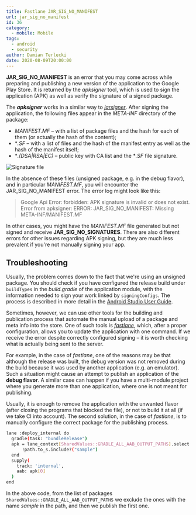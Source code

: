 ```yaml
---
title: Fastlane JAR_SIG_NO_MANIFEST
url: jar_sig_no_manifest
id: 36
category:
  - mobile: Mobile
tags:
  - android
  - security
author: Damian Terlecki
date: 2020-08-09T20:00:00
---
```


**JAR_SIG_NO_MANIFEST** is an error that you may come across while preparing and publishing a new version of the application to the Google Play Store.
It is returned by the *apksigner* tool, which is used to sign the application (APK) as well as verify the signature of a signed package.

The <i>**apksigner**</i> works in a similar way to [*jarsigner*](https://docs.oracle.com/javase/8/docs/technotes/tools/windows/jarsigner.html). After signing the application, the following files appear in the *META-INF* directory of the package:
- *MANIFEST.MF* – with a list of package files and the hash for each of them (or actually the hash of the content);
- **.SF* – with a list of files and the hash of the manifest entry as well as the hash of the manifest itself;
- **.(DSA|RSA|EC)* – public key with CA list and the **.SF* file signature.

<img src="/img/hq/manifest-signature.png" alt="Signature file" title="Signature file">

In the absence of these files (unsigned package, e.g. in the debug flavor), and in particular *MANIFEST.MF*, you will encounter the JAR_SIG_NO_MANIFEST error. The error log might look like this:
> Google Api Error: forbidden: APK signature is invalid or does not exist.<br/>
> Error from apksigner: ERROR: JAR_SIG_NO_MANIFEST: Missing META-INF/MANIFEST.MF

In other cases, you might have the *MANIFEST.MF* file generated but not signed and receive **JAR_SIG_NO_SIGNATURES**. There are also different errors for other issues regarding APK signing, but they are much less prevalent if you're not manually signing your app.

## Troubleshooting

Usually, the problem comes down to the fact that we're using an unsigned package. You should check if you have configured the release build under `buildTypes` in the *build.gradle* of the application module, with the information needed to sign your work linked by `signingConfigs`. The process is described in more detail in the [Android Studio User Guide](https://developer.android.com/studio/publish/app-signing).

Sometimes, however, we can use other tools for the building and publication process that automate the manual upload of a package and meta info into the store.
One of such tools is [*fastlane*](https://fastlane.tools/), which, after a proper configuration, allows you to update the application with one command. If we receive the error despite correctly configured signing – it is worth checking what is actually being sent to the server.

For example, in the case of *fastlane*, one of the reasons may be that although the release was built, the debug version was not removed during the build because it was used by another application (e.g. an emulator). Such a situation might cause an attempt to publish an application of the **debug flavor**. A similar case can happen if you have a multi-module project where you generate more than one application, where one is not meant for publishing.

Usually, it is enough to remove the application with the unwanted flavor (after closing the programs that blocked the file), or not to build it at all (if we take CI into account). The second solution, in the case of *fastlane*, is to manually configure the correct package for the publishing process.

```bash
lane :deploy_internal do
  gradle(task: "bundleRelease")
  apk = lane_context[SharedValues::GRADLE_ALL_AAB_OUTPUT_PATHS].select do | path |
      !path.to_s.include?("sample")
  end
  supply(
    track: 'internal',
    aab: apk[0]
  )
end
```

In the above code, from the list of packages `SharedValues::GRADLE_ALL_AAB_OUTPUT_PATHS` we exclude the ones with the name *sample* in the path, and then we publish the first one.